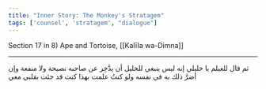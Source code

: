 ```yaml
---
title: "Inner Story: The Monkey's Stratagem"
tags: ['counsel', 'stratagem', "dialogue"]
---
```


 Section 17 in 8) Ape and Tortoise, [[Kalīla wa-Dimna]]

---
ثم قال للغيلم يا خليلي إنه ليس ينبغي للخليل أن يدَّخِر عن صاحبه نصيحة ولا منفعة وإن أضرَّ ذلك به في نفسه ولو كنتُ علمت بهذا كنت قد جئت بقلبي معي
